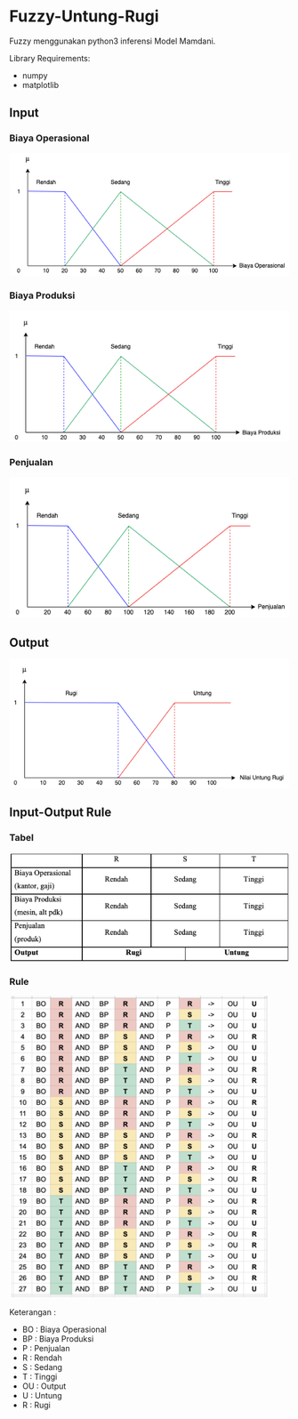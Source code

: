 # Fuzzy-Untung-Rugi

Fuzzy menggunakan python3 inferensi Model Mamdani.

Library Requirements:

* numpy
* matplotlib

## Input

### Biaya Operasional
![alt text](https://github.com/Ivan-Ramadhan/Fuzzy-Untung-Rugi/blob/main/image/bo_new.png?raw=true)

### Biaya Produksi
![alt text](https://github.com/Ivan-Ramadhan/Fuzzy-Untung-Rugi/blob/main/image/bp_new.png?raw=true)

### Penjualan
![alt text](https://github.com/Ivan-Ramadhan/Fuzzy-Untung-Rugi/blob/main/image/pj_new.png?raw=true)

## Output
![alt text](https://github.com/Ivan-Ramadhan/Fuzzy-Untung-Rugi/blob/main/image/Output.png?raw=true)

## Input-Output Rule

### Tabel
![alt text](https://github.com/Ivan-Ramadhan/Fuzzy-Untung-Rugi/blob/main/image/TabelAturan.png?raw=true)

### Rule
![alt text](https://github.com/Ivan-Ramadhan/Fuzzy-Untung-Rugi/blob/main/image/Aturan.png?raw=true)


Keterangan : 

* BO : Biaya Operasional
* BP : Biaya Produksi
* P  : Penjualan
* R  : Rendah
* S  : Sedang
* T  : Tinggi
* OU : Output
* U  : Untung
* R  : Rugi